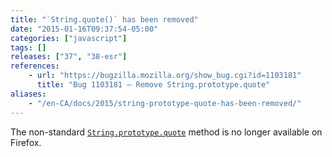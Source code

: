 ```yaml
---
title: "`String.quote()` has been removed"
date: "2015-01-16T09:37:54-05:00"
categories: ["javascript"]
tags: []
releases: ["37", "38-esr"]
references:
    - url: "https://bugzilla.mozilla.org/show_bug.cgi?id=1103181"
      title: "Bug 1103181 – Remove String.prototype.quote"
aliases:
    - "/en-CA/docs/2015/string-prototype-quote-has-been-removed/"
---
```

The non-standard [`String.prototype.quote`](https://developer.mozilla.org/docs/Web/JavaScript/Reference/Global_Objects/String/quote) method is no longer available on Firefox.
